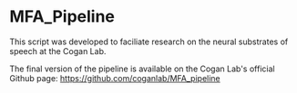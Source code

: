 # MFA_Pipeline

This script was developed to faciliate research on the neural substrates of speech at the Cogan Lab.

The final version of the pipeline is available on the Cogan Lab's official Github page: https://github.com/coganlab/MFA_pipeline

